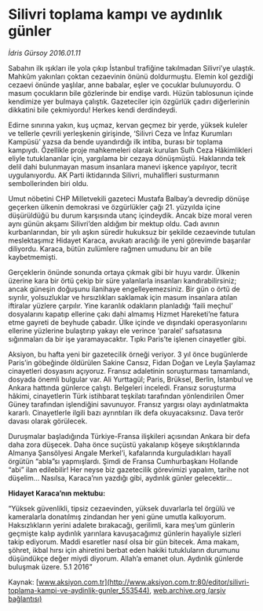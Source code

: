 # Silivri toplama kampı ve aydınlık günler

*İdris Gürsoy 2016.01.11*

<div class="pNewsDetailMainContent ctx_content" itemprop="articleBody">
 <p>
  Sabahın ilk ışıkları ile yola çıkıp İstanbul trafiğine takılmadan Silivri’ye ulaştık. Mahkûm yakınları çoktan cezaevinin önünü doldurmuştu. Elemin kol gezdiği cezaevi önünde yaşlılar, anne babalar, eşler ve çocuklar bulunuyordu. O masum çocukların bile gözlerinde bir endişe vardı. Hüzün tablosunun içinde kendimize yer bulmaya çalıştık. Gazeteciler için özgürlük çadırı diğerlerinin dikkatini bile çekmiyordu! Herkes kendi derdindeydi.
 </p>
 <p>
  Edirne sınırına yakın, kuş uçmaz, kervan geçmez bir yerde, yüksek kuleler ve tellerle çevrili yerleşkenin girişinde, ‘Silivri Ceza ve İnfaz Kurumları Kampüsü’ yazsa da bende uyandırdığı ilk intiba, burası bir toplama kampıydı. Özellikle proje mahkemeleri olarak kurulan Sulh Ceza Hâkimlikleri eliyle tutuklananlar için, yargılama bir cezaya dönüşmüştü. Haklarında tek delil dahi bulunmayan masum insanlara manevi işkence yapılıyor, tecrit uygulanıyordu. AK Parti iktidarında Silivri, muhalifleri susturmanın sembollerinden biri oldu.
 </p>
 <p>
  Umut nöbetini CHP Milletvekili gazeteci Mustafa Balbay’a devredip dönüşe geçerken ülkenin demokrasi ve özgürlükler çağı 21. yüzyılda içine düşürüldüğü bu durum karşısında utanç içindeydik. Ancak bize moral veren aynı günün akşamı Silivri’den aldığım bir mektup oldu. Cadı avının kurbanlarından, bir yılı aşkın süredir hukuksuz bir şekilde cezaevinde tutulan meslektaşımız Hidayet Karaca, avukatı aracılığı ile yeni görevimde başarılar diliyordu. Karaca, bütün zulümlere rağmen umudunu bir an bile kaybetmemişti.
 </p>
 <p>
  Gerçeklerin önünde sonunda ortaya çıkmak gibi bir huyu vardır. Ülkenin üzerine kara bir örtü çekip bir süre yalanlarla insanları kandırabilirsiniz; ancak güneşin doğuşunu ilanihaye engelleyemezsiniz. Bir gün o örtü de sıyrılır, yolsuzluklar ve hırsızlıkları saklamak için masum insanlara atılan iftiralar yüzlere çarpılır. Yine karanlık odakların planladığı ‘faili meçhul’ dosyalarını kapatıp ellerine çakı dahi almamış Hizmet Hareketi’ne fatura etme gayreti de beyhude çabadır. Ülke içinde ve dışındaki operasyonlarını ellerine yüzlerine bulaştırıp yakayı ele verince ‘paralel’ safsatasına sığınmaları da bir işe yaramayacaktır. Tıpkı Paris’te işlenen cinayetler gibi.
 </p>
 <p>
  Aksiyon, bu hafta yeni bir gazetecilik örneği veriyor. 3 yıl önce bugünlerde Paris’in göbeğinde öldürülen Sakine Cansız, Fidan Doğan ve Leyla Şaylamaz cinayetleri dosyasını açıyoruz. Fransız adaletinin soruşturması tamamlandı, dosyada önemli bulgular var. Ali Yurttagül; Paris, Brüksel, Berlin, İstanbul ve Ankara hattında günlerce çalıştı. Belgeleri inceledi. Fransız soruşturma hâkimi, cinayetlerin Türk istihbarat teşkilatı tarafından yönlendirilen Ömer Güney tarafından işlendiğini savunuyor. Fransız yargısı olayı aydınlatmakta kararlı. Cinayetlerle ilgili bazı ayrıntıları ilk defa okuyacaksınız. Dava terör davası olarak görülecek.
 </p>
 <p>
  Duruşmalar başladığında Türkiye-Fransa ilişkileri açısından Ankara bir defa daha zora düşecek. Daha önce suçüstü yakalanıp köşeye sıkıştıklarında Almanya Şansölyesi Angale Merkel’i, kafalarında kurguladıkları hayalî örgütün “abla”sı yapmışlardı. Şimdi de Fransa Cumhurbaşkanı Hollande “abi” ilan edilebilir! Her neyse biz gazetecilik görevimizi yapalım, tarihe not düşelim… Nasılsa, Karaca’nın yazdığı gibi, aydınlık günler gelecektir...
 </p>
 <p>
  <strong>
   Hidayet Karaca’nın mektubu:
  </strong>
 </p>
 <p>
  “Yüksek güvenlikli, tipsiz cezaevinden, yüksek duvarlarla tel örgülü ve kameralarla donatılmış zindandan her yeni güne umutla kalkıyorum. Haksızlıkların yerini adalete bırakacağı, gerilimli, kara meş’um günlerin geçmişte kalıp aydınlık yarınlara kavuşacağımız günlerin hayaliyle sizleri takip ediyorum. Maddi esaretler nasıl olsa bir gün bitecek. Ama makam, şöhret, ikbal hırsı için ahiretini berbat eden hakiki tutukluların durumunu düşündükçe değer miydi diyorum. Allah’a emanet olun. Aydınlık günlerde buluşmak üzere. 5.1 2016”
 </p>
</div>


Kaynak: [www.aksiyon.com.tr](http://www.aksiyon.com.tr:80/editor/silivri-toplama-kampi-ve-aydinlik-gunler_553544), [web.archive.org (arşiv bağlantısı)](http://web.archive.org/web/20160115023914/http://www.aksiyon.com.tr:80/editor/silivri-toplama-kampi-ve-aydinlik-gunler_553544)
